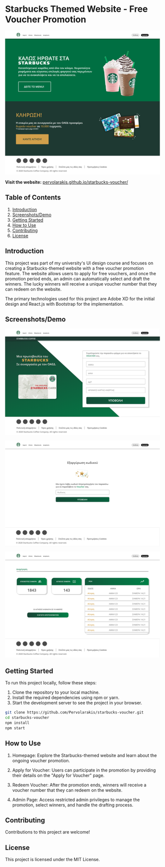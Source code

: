 # Starbucks Themed Website - Free Voucher Promotion

<p align="center">
    <img src="./home.png">
</p>

**Visit the website:** [pervolarakis.github.io/starbucks-voucher/](pervolarakis.github.io/starbucks-voucher/)

## Table of Contents

1. [Introduction](#introduction)
2. [Screenshots/Demo](#screenshotsdemo)
3. [Getting Started](#getting-started)
4. [How to Use](#how-to-use)
5. [Contributing](#contributing)
6. [License](#license)

## Introduction

This project was part of my university's UI design course and focuses on creating a Starbucks-themed website with a free voucher promotion feature. The website allows users to apply for free vouchers, and once the promotion period ends, an admin can automatically select and draft the winners. The lucky winners will receive a unique voucher number that they can redeem on the website.

The primary technologies used for this project are Adobe XD for the initial design and React.js with Bootstrap for the implementation.

## Screenshots/Demo

<p align="center">
    <img src="./apply.png">
</p>
<p align="center">
    <img src="./redeem.png">
</p>
<p align="center">
    <img src="./admin.png">
</p>

## Getting Started

To run this project locally, follow these steps:

1. Clone the repository to your local machine.
2. Install the required dependencies using npm or yarn.
3. Start the development server to see the project in your browser.

```bash
git clone https://github.com/Pervolarakis/starbucks-voucher.git
cd starbucks-voucher
npm install
npm start
```

## How to Use
1. Homepage: Explore the Starbucks-themed website and learn about the ongoing voucher promotion.

2. Apply for Voucher: Users can participate in the promotion by providing their details on the "Apply for Voucher" page.

3. Redeem Voucher: After the promotion ends, winners will receive a voucher number that they can redeem on the website.

4. Admin Page: Access restricted admin privileges to manage the promotion, select winners, and handle the drafting process.

## Contributing
Contributions to this project are welcome!

## License
This project is licensed under the MIT License.